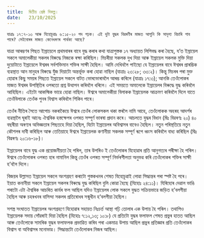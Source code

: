 ```yaml
---
title:  দ্বিতীয় শ্ৰেষ্ঠ বিকল্প।
date:   23/10/2025
---
```


`যাত্ৰাঃ ১৭:৭-১৩ আৰু যিহোচূৱাঃ ৬:১৫-২০ পদ পঢ়ক। এই দুটা যুদ্ধৰ বিৱৰণীৰ মাজত আপুনি কি সাদৃশ্য বিচাৰি পাব পাৰে? সেইবোৰৰ মাজত কেনেধৰণৰ পাৰ্থক্য আছে?`

যাত্ৰা আৰম্ভণৰ পিছত ইস্ৰায়েলে প্ৰথমবাৰৰ বাবে যুদ্ধ কৰাৰ কথা যাত্ৰাপুস্তক ১৭ অধ্যায়ত লিপিবদ্ধ কৰা হৈছে, য’ত ইস্ৰায়েল সকলে অমালেকীয়া সকলৰ বিৰুদ্ধে নিজকে ৰক্ষা কৰিছিল। মিচৰীয়া সকলক দুখ দিয়া আৰু ইস্ৰায়েল সকলক মুক্তি দিয়া দুয়োটাতে ইস্ৰায়েলে ঈশ্বৰৰ সৰ্বশক্তিমান শক্তিৰ সাক্ষী হৈছিল। আমি দেখিবলৈ পাইছো যে ইস্ৰায়েলৰ বাবে ঈশ্বৰৰ প্ৰাৰম্ভিক ব্যৱস্থাত আন মানুহৰ বিৰুদ্ধে যুঁজ দিয়াটো অন্তৰ্ভূক্ত কৰা হোৱা নাছিল (যাত্ৰাঃ ২৩:২৮; ৩৩:২)। কিন্তু মিচৰৰ পৰা মুক্ত হোৱাৰ কিছু সময়ৰ পিছতে ইস্ৰায়েল সকলে বাটত ভোৰভোৰাবলৈ আৰম্ভ কৰিলে (যাত্ৰাঃ ১৭:৩); আনকি তেওঁলোকৰ মাজত ঈশ্বৰৰ উপস্থিতিৰ ওপৰতো প্ৰশ্ন উত্থাপন কৰিবলৈ ধৰিলে। এই সময়তে অমালেকে ইস্ৰায়েলৰ বিৰুদ্ধে যুদ্ধ কৰিবলৈ আহিছিল। এইটো আকস্মিক ভাৱে হোৱা নাছিল। ঈশ্বৰে অমালেকীয়া বিলাকক ইস্ৰায়েলক আক্ৰমণ কৰিবলৈ দিলে যাতে তেওঁবিলাকে তেওঁক পুনৰ বিশ্বাস কৰিবলৈ শিকিব পাৰে।

তেওঁৰ নীতিৰ সৈতে আপোচ নকৰাকৈয়ে ঈশ্বৰে তেওঁৰ লোকসকল থকা স্তৰলৈ নামি আহে, তেওঁলোকক অহৰহ আদৰ্শৰ ব্যৱস্থালৈ ঘূৰাই আনেঃ ঐশ্বৰিক হস্তক্ষেপৰ ওপৰত সম্পূৰ্ণ ভাৰষা প্ৰদান কৰে। আচলতে যুদ্ধৰ বিধান (দ্বিঃ বিৱৰণঃ ২০) ৪০ বছৰীয়া অৰণ্যৰ অভিজ্ঞতাৰ পিছতহে দিয়া হৈছিল, যিটো ইস্ৰায়েলৰ অবিশ্বাসৰ বাবেও হৈছিল। নতুন পৰিস্থতিয়ে নতুন কৌশলৰ দাবী কৰিছিল আৰু তেতিয়াহে ঈশ্বৰে ইস্ৰায়েলক কণানীয়া সকলক সম্পূৰ্ণ ৰূপে ধ্বংস কৰিবলৈ বাধ্য কৰিছিল (দ্বিঃ বিৱৰণঃ ২০:১৬-১৮)।

ইস্ৰায়েলৰ বাবে যুদ্ধ এক প্ৰয়োজনীয়তা হৈ পৰিল, তাৰ উপৰিও ই তেওঁলোকৰ যিহোৱাৰ প্ৰতি আনুগত্যৰ পৰীক্ষা হৈ পৰিল। ঈশ্বৰে তেওঁলোকৰ ওপৰত হাৰ নামানিল কিন্তু তেওঁৰ ওপৰত সম্পূৰ্ণ নিৰ্ভৰশীলতা অনুভৱ কৰি তেওঁলোকৰ শক্তিৰ সাক্ষী হ’বলৈ দিলে।

বিজয়ৰ উল্লাসত ইস্ৰায়েল সকলে অংশগ্ৰহণ কৰাটো পুস্তকখনৰ শেষত যিহোচূৱাই লোৱা সিদ্ধান্তৰ পৰা স্পষ্ট হৈ পৰে। ইয়াত কনানীয়া সকলে ইস্ৰায়েল সকলৰ বিৰুদ্ধে যুদ্ধ কৰিছিল বুলি কোৱা হৈছে (যিহোঃ ২৪:১১)। যিৰিহোৰ দেৱাল ভাঙি পৰাটো এটা ঐশ্বৰিক আচৰিত কাৰ্যৰ ফল আছিল যদিও ইস্ৰায়েলৰ লোক সকলে যুদ্ধত সক্ৰিয়ভাৱে জড়িত হ’বলগীয়া হৈছিল আৰু চহৰখনৰ বাসিন্দা সকলৰ প্ৰতিৰোধৰ সন্মুখীন হ’বলগীয়া হৈছিল।

সশস্ত্ৰ সংঘাতত ইস্ৰায়েলৰ অংশগ্ৰহণে যিহোৱাৰ সহায়ত নিঃচৰ্ত্ত আস্থা গঢ়ি তোলাৰ এক উপায় হৈ পৰিল। তথাপিও ইস্ৰায়েলক সদায় সোঁৱৰাই দিয়া হৈছিল (যিহোঃ ৭:১২,১৩; ১০:৮) যে প্ৰতিটো যুদ্ধৰ ফলাফল শেষত প্ৰভুৰ হাতত আছিল আৰু তেওঁলোকে সামৰিক যুদ্ধৰ ফলাফলক প্ৰভাৱিত কৰিব পৰা একমাত্ৰ উপায় আছিল প্ৰভুৰ প্ৰতিজ্ঞাৰ প্ৰতি তেওঁলোকৰ বিশ্বাস বা অবিশ্বাসৰ মনোভাৱ। সিদ্ধান্তটো তেওঁলোকৰ নিজৰ আছিল।